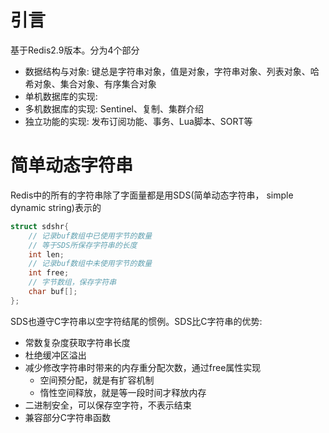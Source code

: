 # 引言
基于Redis2.9版本。分为4个部分
- 数据结构与对象: 键总是字符串对象，值是对象，字符串对象、列表对象、哈希对象、集合对象、有序集合对象
- 单机数据库的实现: 
- 多机数据库的实现: Sentinel、复制、集群介绍
- 独立功能的实现: 发布订阅功能、事务、Lua脚本、SORT等

# 简单动态字符串
Redis中的所有的字符串除了字面量都是用SDS(简单动态字符串， simple dynamic string)表示的
```c
struct sdshr{
    // 记录buf数组中已使用字节的数量
    // 等于SDS所保存字符串的长度
    int len;
    // 记录buf数组中未使用字节的数量
    int free;
    // 字节数组，保存字符串
    char buf[];
};
```
SDS也遵守C字符串以空字符结尾的惯例。SDS比C字符串的优势:
- 常数复杂度获取字符串长度
- 杜绝缓冲区溢出
- 减少修改字符串时带来的内存重分配次数，通过free属性实现
  - 空间预分配，就是有扩容机制
  - 惰性空间释放，就是等一段时间才释放内存
- 二进制安全，可以保存空字符，不表示结束
- 兼容部分C字符串函数